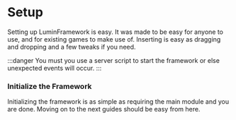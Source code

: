 # Setup

Setting up LuminFramework is easy. It was made to be easy for anyone to use, and for existing games to make use of. Inserting is easy as dragging and dropping and a few tweaks if you need.

:::danger
You must you use a server script to start the framework or else unexpected events will occur.
:::

### Initialize the Framework

Initializing the framework is as simple as requiring the main module and you are done. Moving on to the next guides should be easy from here. 